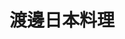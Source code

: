 ---
title: "渡邊日本料理"
description: "渡邊日本料理"
layout: shop
keywords:
  - 美食競賽
  - 台灣美食
  - 美食精選
datePublished: "2025-06-30"
dateModified: "2025-07-02"
city: "台北市"
district: "大安區"
address: "台北市大安區忠孝東路四段216巷27弄10號"
phone: "0227788825"
geo: "25.039791827321462, 121.55357049818812"
google_map: "https://maps.app.goo.gl/er8KxSwXRWaEA2Hn8"
footinder: "https://footinder.com.tw/%e5%8f%b0%e5%8c%97%e5%b8%82%e5%a4%a7%e5%ae%89%e5%8d%80/105052/"
official: "https://www.facebook.com/Watanabeshinsuke2020/"
award:
  - name: "500盤"
    year: "2024"
    entries:
      - dishes:
          - "炸和牛菲力味噌三明治"
          - "烤白鰻"

---